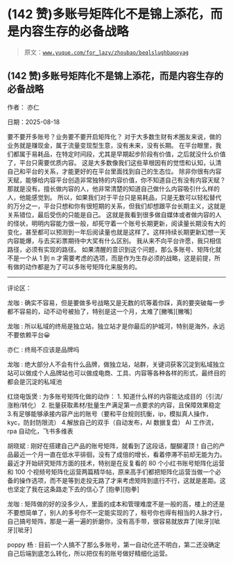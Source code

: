# (142 赞)多账号矩阵化不是锦上添花，而是内容生存的必备战略

> 原文：[`www.yuque.com/for_lazy/zhoubao/beqlslughbapoyag`](https://www.yuque.com/for_lazy/zhoubao/beqlslughbapoyag)

## (142 赞)多账号矩阵化不是锦上添花，而是内容生存的必备战略

作者： 亦仁

日期：2025-08-18

要不要开多账号？业务要不要开启矩阵化？ 对于大多数生财有术圈友来说，做的业务就是赚现金，属于流量变现型生意，没有未来，没有长期。
在平台眼里，我们都属于易耗品，在特定时间段，尤其是早期起步阶段有价值，之后就没什么价值了，平台只需要优质内容。
这是大多数像我们这些草根因有的觉悟和认知，认清自己和平台的关系，才能更好的在平台里面找到自己的生态位。
除非你很有内容天赋，能够给内容平台创造非常独特的内容价值，你不知道自己有没有内容天赋？那就是没有。擅长做内容的人，他非常清楚的知道自己做什么内容吸引什么样的人，他能感觉到。
所以，如果我们对于平台只是易耗品，只是无数可以轻松替代的万分之一，平台只想和你有很短期的关系，但我们却想跟平台长期主义，这就是关系错位，最后受伤的只能是自己。
这就是我看到很多做自媒体或者做内容的人的怪状，明明内容能力很一般，却死守着一个账号长期更新，阅读量长期没有大的变化，甚至都可以预测到一年后阅读量也就是这样了。这样持续长期更新幻想一天内容能爆，与去买彩票期待中大奖有什么区别。
我从来不向平台许愿，我只相信路径，必须有实现的路径。
如果清醒的意识到这个问题，那么多账号、矩阵化就不是一个从 1 到 n 才需要考虑的选项，而是作为生存必须的战略，这是前提，所有做的动作都是为了可以多账号矩阵化来服务的。

* * *

评论区：

龙咖 : 确实不容易，但是要做多号战略又是无数的坑等着你踩，真的要突破每一步都不容易的，动不动号被抬了，特别是这一个月，太难了[撇嘴][撇嘴]

龙咖 : 所以私域的终局是独立站，独立站才是你最后的护城河，特别是海外，永远不要依赖平台😀

亦仁 : 终局不应该是品牌吗

龙咖 : 绝大部分人不会有什么品牌，做独立站，站群，关键词获客沉淀到私域独立站可以做成个人品牌站也可以做成电商、工具、内容等各种各样的形式，最终目的都会是沉淀的私域池

红烧电饭煲 : 为多账号矩阵化做的动作： 1. 知道什么样的内容能达成目的（引流/涨粉/转化） 2. 批量获取素材/批量生产满足第一点要求的内容，且保障效果稳定
3.有足够能够承接内容产出的账号（要和平台规则抗衡，ip，模拟真人操作，kyc，防封防限流） 4.解放自己的双手（自动发布，AI 数据复盘） AI
工作流，rpa 自动化，飞书多维表

胡晓斌 : 刚好在搭建自己产品的账号矩阵，就看到了这段话，醍醐灌顶！自己的产品最近一个月一直在低水平徘徊，没有了成倍的增长，看着停滞不前却无能为力。最近才开始研究矩阵方面的技术，特别是在反复看的 80 个小红书账号矩阵化运营和 100 个视频号矩阵化运营两篇精华帖，原来高手们都把矩阵化运营当做一个必备的操作选项，而不是等到走投无路了才来考虑矩阵到底行不行，这就是差距。这也坚定了我在这条路走下去的信心了
[抱拳][抱拳]

龙咖 : 矩阵做的好的没多少人，里面的成本和管理难度不是一般的高，楼上的还是不要想简单了，别人的多号你不一定能实现的了，租号你也得有相当的人脉才行，自己搞号矩阵，那是一遍一遍的折磨你，没有高手带，很容易就放弃了[呲牙][呲牙][呲牙]

poppy 杨 : 目前一个人搞不了那么多账号，第一自动化还不明白，第二还没确定自己后端到底怎么转化，所以把仅有的账号做好精细化运营。